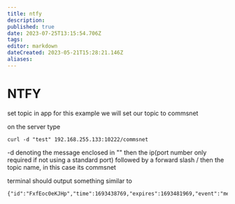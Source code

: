 ```yaml
---
title: ntfy
description: 
published: true
date: 2023-07-25T13:15:54.706Z
tags: 
editor: markdown
dateCreated: 2023-05-21T15:28:21.146Z
aliases:
---
```

# NTFY

set topic in app for this example we will set our topic to commsnet

on the server type 
```
curl -d "test" 192.168.255.133:10222/commsnet
```
-d denoting the message enclosed in "" then the ip(port number only required if not using a standard port) followed by a forward slash / then the topic name, in this case its commsnet

terminal should output something similar to 
```
{"id":"FxfEoc0eKJHp","time":1693438769,"expires":1693481969,"event":"message","topic":"commsnet","message":"test"}
```

